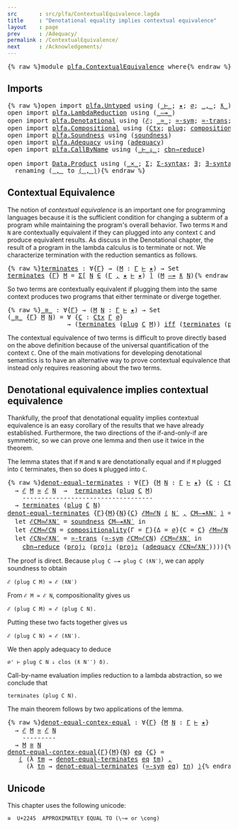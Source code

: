 ```yaml
---
src       : src/plfa/ContextualEquivalence.lagda
title     : "Denotational equality implies contextual equivalence"
layout    : page
prev      : /Adequacy/
permalink : /ContextualEquivalence/
next      : /Acknowledgements/
---
```


<pre class="Agda">{% raw %}<a id="197" class="Keyword">module</a> <a id="204" href="{% endraw %}{{ site.baseurl }}{% link out/plfa/ContextualEquivalence.md %}{% raw %}" class="Module">plfa.ContextualEquivalence</a> <a id="231" class="Keyword">where</a>{% endraw %}</pre>

## Imports

<pre class="Agda">{% raw %}<a id="274" class="Keyword">open</a> <a id="279" class="Keyword">import</a> <a id="286" href="{% endraw %}{{ site.baseurl }}{% link out/plfa/Untyped.md %}{% raw %}" class="Module">plfa.Untyped</a> <a id="299" class="Keyword">using</a> <a id="305" class="Symbol">(</a><a id="306" href="{% endraw %}{{ site.baseurl }}{% link out/plfa/Untyped.md %}{% raw %}#4150" class="Datatype Operator">_⊢_</a><a id="309" class="Symbol">;</a> <a id="311" href="{% endraw %}{{ site.baseurl }}{% link out/plfa/Untyped.md %}{% raw %}#2694" class="InductiveConstructor">★</a><a id="312" class="Symbol">;</a> <a id="314" href="{% endraw %}{{ site.baseurl }}{% link out/plfa/Untyped.md %}{% raw %}#3002" class="InductiveConstructor">∅</a><a id="315" class="Symbol">;</a> <a id="317" href="{% endraw %}{{ site.baseurl }}{% link out/plfa/Untyped.md %}{% raw %}#3018" class="InductiveConstructor Operator">_,_</a><a id="320" class="Symbol">;</a> <a id="322" href="{% endraw %}{{ site.baseurl }}{% link out/plfa/Untyped.md %}{% raw %}#4238" class="InductiveConstructor Operator">ƛ_</a><a id="324" class="Symbol">)</a>
<a id="326" class="Keyword">open</a> <a id="331" class="Keyword">import</a> <a id="338" href="{% endraw %}{{ site.baseurl }}{% link out/plfa/LambdaReduction.md %}{% raw %}" class="Module">plfa.LambdaReduction</a> <a id="359" class="Keyword">using</a> <a id="365" class="Symbol">(</a><a id="366" href="{% endraw %}{{ site.baseurl }}{% link out/plfa/LambdaReduction.md %}{% raw %}#894" class="Datatype Operator">_—↠_</a><a id="370" class="Symbol">)</a>
<a id="372" class="Keyword">open</a> <a id="377" class="Keyword">import</a> <a id="384" href="{% endraw %}{{ site.baseurl }}{% link out/plfa/Denotational.md %}{% raw %}" class="Module">plfa.Denotational</a> <a id="402" class="Keyword">using</a> <a id="408" class="Symbol">(</a><a id="409" href="{% endraw %}{{ site.baseurl }}{% link out/plfa/Denotational.md %}{% raw %}#17652" class="Function">ℰ</a><a id="410" class="Symbol">;</a> <a id="412" href="{% endraw %}{{ site.baseurl }}{% link out/plfa/Denotational.md %}{% raw %}#17850" class="Function Operator">_≃_</a><a id="415" class="Symbol">;</a> <a id="417" href="{% endraw %}{{ site.baseurl }}{% link out/plfa/Denotational.md %}{% raw %}#18138" class="Function">≃-sym</a><a id="422" class="Symbol">;</a> <a id="424" href="{% endraw %}{{ site.baseurl }}{% link out/plfa/Denotational.md %}{% raw %}#18271" class="Function">≃-trans</a><a id="431" class="Symbol">;</a> <a id="433" href="{% endraw %}{{ site.baseurl }}{% link out/plfa/Denotational.md %}{% raw %}#17141" class="Function Operator">_iff_</a><a id="438" class="Symbol">)</a>
<a id="440" class="Keyword">open</a> <a id="445" class="Keyword">import</a> <a id="452" href="{% endraw %}{{ site.baseurl }}{% link out/plfa/Compositional.md %}{% raw %}" class="Module">plfa.Compositional</a> <a id="471" class="Keyword">using</a> <a id="477" class="Symbol">(</a><a id="478" href="{% endraw %}{{ site.baseurl }}{% link out/plfa/Compositional.md %}{% raw %}#13918" class="Datatype">Ctx</a><a id="481" class="Symbol">;</a> <a id="483" href="{% endraw %}{{ site.baseurl }}{% link out/plfa/Compositional.md %}{% raw %}#14986" class="Function">plug</a><a id="487" class="Symbol">;</a> <a id="489" href="{% endraw %}{{ site.baseurl }}{% link out/plfa/Compositional.md %}{% raw %}#15397" class="Function">compositionality</a><a id="505" class="Symbol">)</a>
<a id="507" class="Keyword">open</a> <a id="512" class="Keyword">import</a> <a id="519" href="{% endraw %}{{ site.baseurl }}{% link out/plfa/Soundness.md %}{% raw %}" class="Module">plfa.Soundness</a> <a id="534" class="Keyword">using</a> <a id="540" class="Symbol">(</a><a id="541" href="{% endraw %}{{ site.baseurl }}{% link out/plfa/Soundness.md %}{% raw %}#23798" class="Function">soundness</a><a id="550" class="Symbol">)</a>
<a id="552" class="Keyword">open</a> <a id="557" class="Keyword">import</a> <a id="564" href="{% endraw %}{{ site.baseurl }}{% link out/plfa/Adequacy.md %}{% raw %}" class="Module">plfa.Adequacy</a> <a id="578" class="Keyword">using</a> <a id="584" class="Symbol">(</a><a id="585" href="{% endraw %}{{ site.baseurl }}{% link out/plfa/Adequacy.md %}{% raw %}#21278" class="Function">adequacy</a><a id="593" class="Symbol">)</a>
<a id="595" class="Keyword">open</a> <a id="600" class="Keyword">import</a> <a id="607" href="{% endraw %}{{ site.baseurl }}{% link out/plfa/CallByName.md %}{% raw %}" class="Module">plfa.CallByName</a> <a id="623" class="Keyword">using</a> <a id="629" class="Symbol">(</a><a id="630" href="{% endraw %}{{ site.baseurl }}{% link out/plfa/CallByName.md %}{% raw %}#3215" class="Datatype Operator">_⊢_⇓_</a><a id="635" class="Symbol">;</a> <a id="637" href="{% endraw %}{{ site.baseurl }}{% link out/plfa/CallByName.md %}{% raw %}#11213" class="Function">cbn→reduce</a><a id="647" class="Symbol">)</a>

<a id="650" class="Keyword">open</a> <a id="655" class="Keyword">import</a> <a id="662" href="https://agda.github.io/agda-stdlib/v0.17/Data.Product.html" class="Module">Data.Product</a> <a id="675" class="Keyword">using</a> <a id="681" class="Symbol">(</a><a id="682" href="https://agda.github.io/agda-stdlib/v0.17/Data.Product.html#1353" class="Function Operator">_×_</a><a id="685" class="Symbol">;</a> <a id="687" href="https://agda.github.io/agda-stdlib/v0.17/Agda.Builtin.Sigma.html#69" class="Record">Σ</a><a id="688" class="Symbol">;</a> <a id="690" href="https://agda.github.io/agda-stdlib/v0.17/Data.Product.html#764" class="Function">Σ-syntax</a><a id="698" class="Symbol">;</a> <a id="700" href="https://agda.github.io/agda-stdlib/v0.17/Data.Product.html#881" class="Function">∃</a><a id="701" class="Symbol">;</a> <a id="703" href="https://agda.github.io/agda-stdlib/v0.17/Data.Product.html#942" class="Function">∃-syntax</a><a id="711" class="Symbol">;</a> <a id="713" href="https://agda.github.io/agda-stdlib/v0.17/Agda.Builtin.Sigma.html#155" class="Field">proj₁</a><a id="718" class="Symbol">;</a> <a id="720" href="https://agda.github.io/agda-stdlib/v0.17/Agda.Builtin.Sigma.html#167" class="Field">proj₂</a><a id="725" class="Symbol">)</a>
  <a id="729" class="Keyword">renaming</a> <a id="738" class="Symbol">(</a><a id="739" href="https://agda.github.io/agda-stdlib/v0.17/Agda.Builtin.Sigma.html#139" class="InductiveConstructor Operator">_,_</a> <a id="743" class="Symbol">to</a> <a id="746" href="https://agda.github.io/agda-stdlib/v0.17/Agda.Builtin.Sigma.html#139" class="InductiveConstructor Operator">⟨_,_⟩</a><a id="751" class="Symbol">)</a>{% endraw %}</pre>

## Contextual Equivalence

The notion of _contextual equivalence_ is an important one for
programming languages because it is the sufficient condition for
changing a subterm of a program while maintaining the program's
overall behavior. Two terms `M` and `N` are contextually equivalent
if they can plugged into any context `C` and produce equivalent
results. As discuss in the Denotational chapter, the result of
a program in the lambda calculus is to terminate or not.
We characterize termination with the reduction semantics as follows.

<pre class="Agda">{% raw %}<a id="terminates"></a><a id="1319" href="{% endraw %}{{ site.baseurl }}{% link out/plfa/ContextualEquivalence.md %}{% raw %}#1319" class="Function">terminates</a> <a id="1330" class="Symbol">:</a> <a id="1332" class="Symbol">∀{</a><a id="1334" href="{% endraw %}{{ site.baseurl }}{% link out/plfa/ContextualEquivalence.md %}{% raw %}#1334" class="Bound">Γ</a><a id="1335" class="Symbol">}</a> <a id="1337" class="Symbol">→</a> <a id="1339" class="Symbol">(</a><a id="1340" href="{% endraw %}{{ site.baseurl }}{% link out/plfa/ContextualEquivalence.md %}{% raw %}#1340" class="Bound">M</a> <a id="1342" class="Symbol">:</a> <a id="1344" href="{% endraw %}{{ site.baseurl }}{% link out/plfa/ContextualEquivalence.md %}{% raw %}#1334" class="Bound">Γ</a> <a id="1346" href="{% endraw %}{{ site.baseurl }}{% link out/plfa/Untyped.md %}{% raw %}#4150" class="Datatype Operator">⊢</a> <a id="1348" href="{% endraw %}{{ site.baseurl }}{% link out/plfa/Untyped.md %}{% raw %}#2694" class="InductiveConstructor">★</a><a id="1349" class="Symbol">)</a> <a id="1351" class="Symbol">→</a> <a id="1353" class="PrimitiveType">Set</a>
<a id="1357" href="{% endraw %}{{ site.baseurl }}{% link out/plfa/ContextualEquivalence.md %}{% raw %}#1319" class="Function">terminates</a> <a id="1368" class="Symbol">{</a><a id="1369" href="{% endraw %}{{ site.baseurl }}{% link out/plfa/ContextualEquivalence.md %}{% raw %}#1369" class="Bound">Γ</a><a id="1370" class="Symbol">}</a> <a id="1372" href="{% endraw %}{{ site.baseurl }}{% link out/plfa/ContextualEquivalence.md %}{% raw %}#1372" class="Bound">M</a> <a id="1374" class="Symbol">=</a> <a id="1376" href="https://agda.github.io/agda-stdlib/v0.17/Data.Product.html#764" class="Function">Σ[</a> <a id="1379" href="{% endraw %}{{ site.baseurl }}{% link out/plfa/ContextualEquivalence.md %}{% raw %}#1379" class="Bound">N</a> <a id="1381" href="https://agda.github.io/agda-stdlib/v0.17/Data.Product.html#764" class="Function">∈</a> <a id="1383" class="Symbol">(</a><a id="1384" href="{% endraw %}{{ site.baseurl }}{% link out/plfa/ContextualEquivalence.md %}{% raw %}#1369" class="Bound">Γ</a> <a id="1386" href="{% endraw %}{{ site.baseurl }}{% link out/plfa/Untyped.md %}{% raw %}#3018" class="InductiveConstructor Operator">,</a> <a id="1388" href="{% endraw %}{{ site.baseurl }}{% link out/plfa/Untyped.md %}{% raw %}#2694" class="InductiveConstructor">★</a> <a id="1390" href="{% endraw %}{{ site.baseurl }}{% link out/plfa/Untyped.md %}{% raw %}#4150" class="Datatype Operator">⊢</a> <a id="1392" href="{% endraw %}{{ site.baseurl }}{% link out/plfa/Untyped.md %}{% raw %}#2694" class="InductiveConstructor">★</a><a id="1393" class="Symbol">)</a> <a id="1395" href="https://agda.github.io/agda-stdlib/v0.17/Data.Product.html#764" class="Function">]</a> <a id="1397" class="Symbol">(</a><a id="1398" href="{% endraw %}{{ site.baseurl }}{% link out/plfa/ContextualEquivalence.md %}{% raw %}#1372" class="Bound">M</a> <a id="1400" href="{% endraw %}{{ site.baseurl }}{% link out/plfa/LambdaReduction.md %}{% raw %}#894" class="Datatype Operator">—↠</a> <a id="1403" href="{% endraw %}{{ site.baseurl }}{% link out/plfa/Untyped.md %}{% raw %}#4238" class="InductiveConstructor Operator">ƛ</a> <a id="1405" href="{% endraw %}{{ site.baseurl }}{% link out/plfa/ContextualEquivalence.md %}{% raw %}#1379" class="Bound">N</a><a id="1406" class="Symbol">)</a>{% endraw %}</pre>

So two terms are contextually equivalent if plugging them into the
same context produces two programs that either terminate or diverge
together.

<pre class="Agda">{% raw %}<a id="_≅_"></a><a id="1579" href="{% endraw %}{{ site.baseurl }}{% link out/plfa/ContextualEquivalence.md %}{% raw %}#1579" class="Function Operator">_≅_</a> <a id="1583" class="Symbol">:</a> <a id="1585" class="Symbol">∀{</a><a id="1587" href="{% endraw %}{{ site.baseurl }}{% link out/plfa/ContextualEquivalence.md %}{% raw %}#1587" class="Bound">Γ</a><a id="1588" class="Symbol">}</a> <a id="1590" class="Symbol">→</a> <a id="1592" class="Symbol">(</a><a id="1593" href="{% endraw %}{{ site.baseurl }}{% link out/plfa/ContextualEquivalence.md %}{% raw %}#1593" class="Bound">M</a> <a id="1595" href="{% endraw %}{{ site.baseurl }}{% link out/plfa/ContextualEquivalence.md %}{% raw %}#1595" class="Bound">N</a> <a id="1597" class="Symbol">:</a> <a id="1599" href="{% endraw %}{{ site.baseurl }}{% link out/plfa/ContextualEquivalence.md %}{% raw %}#1587" class="Bound">Γ</a> <a id="1601" href="{% endraw %}{{ site.baseurl }}{% link out/plfa/Untyped.md %}{% raw %}#4150" class="Datatype Operator">⊢</a> <a id="1603" href="{% endraw %}{{ site.baseurl }}{% link out/plfa/Untyped.md %}{% raw %}#2694" class="InductiveConstructor">★</a><a id="1604" class="Symbol">)</a> <a id="1606" class="Symbol">→</a> <a id="1608" class="PrimitiveType">Set</a>
<a id="1612" class="Symbol">(</a><a id="1613" href="{% endraw %}{{ site.baseurl }}{% link out/plfa/ContextualEquivalence.md %}{% raw %}#1579" class="Function Operator">_≅_</a> <a id="1617" class="Symbol">{</a><a id="1618" href="{% endraw %}{{ site.baseurl }}{% link out/plfa/ContextualEquivalence.md %}{% raw %}#1618" class="Bound">Γ</a><a id="1619" class="Symbol">}</a> <a id="1621" href="{% endraw %}{{ site.baseurl }}{% link out/plfa/ContextualEquivalence.md %}{% raw %}#1621" class="Bound">M</a> <a id="1623" href="{% endraw %}{{ site.baseurl }}{% link out/plfa/ContextualEquivalence.md %}{% raw %}#1623" class="Bound">N</a><a id="1624" class="Symbol">)</a> <a id="1626" class="Symbol">=</a> <a id="1628" class="Symbol">∀</a> <a id="1630" class="Symbol">{</a><a id="1631" href="{% endraw %}{{ site.baseurl }}{% link out/plfa/ContextualEquivalence.md %}{% raw %}#1631" class="Bound">C</a> <a id="1633" class="Symbol">:</a> <a id="1635" href="{% endraw %}{{ site.baseurl }}{% link out/plfa/Compositional.md %}{% raw %}#13918" class="Datatype">Ctx</a> <a id="1639" href="{% endraw %}{{ site.baseurl }}{% link out/plfa/ContextualEquivalence.md %}{% raw %}#1618" class="Bound">Γ</a> <a id="1641" href="{% endraw %}{{ site.baseurl }}{% link out/plfa/Untyped.md %}{% raw %}#3002" class="InductiveConstructor">∅</a><a id="1642" class="Symbol">}</a>
                <a id="1660" class="Symbol">→</a> <a id="1662" class="Symbol">(</a><a id="1663" href="{% endraw %}{{ site.baseurl }}{% link out/plfa/ContextualEquivalence.md %}{% raw %}#1319" class="Function">terminates</a> <a id="1674" class="Symbol">(</a><a id="1675" href="{% endraw %}{{ site.baseurl }}{% link out/plfa/Compositional.md %}{% raw %}#14986" class="Function">plug</a> <a id="1680" href="{% endraw %}{{ site.baseurl }}{% link out/plfa/ContextualEquivalence.md %}{% raw %}#1631" class="Bound">C</a> <a id="1682" href="{% endraw %}{{ site.baseurl }}{% link out/plfa/ContextualEquivalence.md %}{% raw %}#1621" class="Bound">M</a><a id="1683" class="Symbol">))</a> <a id="1686" href="{% endraw %}{{ site.baseurl }}{% link out/plfa/Denotational.md %}{% raw %}#17141" class="Function Operator">iff</a> <a id="1690" class="Symbol">(</a><a id="1691" href="{% endraw %}{{ site.baseurl }}{% link out/plfa/ContextualEquivalence.md %}{% raw %}#1319" class="Function">terminates</a> <a id="1702" class="Symbol">(</a><a id="1703" href="{% endraw %}{{ site.baseurl }}{% link out/plfa/Compositional.md %}{% raw %}#14986" class="Function">plug</a> <a id="1708" href="{% endraw %}{{ site.baseurl }}{% link out/plfa/ContextualEquivalence.md %}{% raw %}#1631" class="Bound">C</a> <a id="1710" href="{% endraw %}{{ site.baseurl }}{% link out/plfa/ContextualEquivalence.md %}{% raw %}#1623" class="Bound">N</a><a id="1711" class="Symbol">))</a>{% endraw %}</pre>

The contextual equivalence of two terms is difficult to prove directly
based on the above definition because of the universal quantification
of the context `C`. One of the main motivations for developing
denotational semantics is to have an alternative way to prove
contextual equivalence that instead only requires reasoning about the
two terms.


## Denotational equivalence implies contextual equivalence

Thankfully, the proof that denotational equality implies contextual
equivalence is an easy corollary of the results that we have already
established. Furthermore, the two directions of the if-and-only-if are
symmetric, so we can prove one lemma and then use it twice in the
theorem.

The lemma states that if `M` and `N` are denotationally equal
and if `M` plugged into `C` terminates, then so does
`N` plugged into `C`.

<pre class="Agda">{% raw %}<a id="denot-equal-terminates"></a><a id="2570" href="{% endraw %}{{ site.baseurl }}{% link out/plfa/ContextualEquivalence.md %}{% raw %}#2570" class="Function">denot-equal-terminates</a> <a id="2593" class="Symbol">:</a> <a id="2595" class="Symbol">∀{</a><a id="2597" href="{% endraw %}{{ site.baseurl }}{% link out/plfa/ContextualEquivalence.md %}{% raw %}#2597" class="Bound">Γ</a><a id="2598" class="Symbol">}</a> <a id="2600" class="Symbol">{</a><a id="2601" href="{% endraw %}{{ site.baseurl }}{% link out/plfa/ContextualEquivalence.md %}{% raw %}#2601" class="Bound">M</a> <a id="2603" href="{% endraw %}{{ site.baseurl }}{% link out/plfa/ContextualEquivalence.md %}{% raw %}#2603" class="Bound">N</a> <a id="2605" class="Symbol">:</a> <a id="2607" href="{% endraw %}{{ site.baseurl }}{% link out/plfa/ContextualEquivalence.md %}{% raw %}#2597" class="Bound">Γ</a> <a id="2609" href="{% endraw %}{{ site.baseurl }}{% link out/plfa/Untyped.md %}{% raw %}#4150" class="Datatype Operator">⊢</a> <a id="2611" href="{% endraw %}{{ site.baseurl }}{% link out/plfa/Untyped.md %}{% raw %}#2694" class="InductiveConstructor">★</a><a id="2612" class="Symbol">}</a> <a id="2614" class="Symbol">{</a><a id="2615" href="{% endraw %}{{ site.baseurl }}{% link out/plfa/ContextualEquivalence.md %}{% raw %}#2615" class="Bound">C</a> <a id="2617" class="Symbol">:</a> <a id="2619" href="{% endraw %}{{ site.baseurl }}{% link out/plfa/Compositional.md %}{% raw %}#13918" class="Datatype">Ctx</a> <a id="2623" href="{% endraw %}{{ site.baseurl }}{% link out/plfa/ContextualEquivalence.md %}{% raw %}#2597" class="Bound">Γ</a> <a id="2625" href="{% endraw %}{{ site.baseurl }}{% link out/plfa/Untyped.md %}{% raw %}#3002" class="InductiveConstructor">∅</a><a id="2626" class="Symbol">}</a>
  <a id="2630" class="Symbol">→</a> <a id="2632" href="{% endraw %}{{ site.baseurl }}{% link out/plfa/Denotational.md %}{% raw %}#17652" class="Function">ℰ</a> <a id="2634" href="{% endraw %}{{ site.baseurl }}{% link out/plfa/ContextualEquivalence.md %}{% raw %}#2601" class="Bound">M</a> <a id="2636" href="{% endraw %}{{ site.baseurl }}{% link out/plfa/Denotational.md %}{% raw %}#17850" class="Function Operator">≃</a> <a id="2638" href="{% endraw %}{{ site.baseurl }}{% link out/plfa/Denotational.md %}{% raw %}#17652" class="Function">ℰ</a> <a id="2640" href="{% endraw %}{{ site.baseurl }}{% link out/plfa/ContextualEquivalence.md %}{% raw %}#2603" class="Bound">N</a>  <a id="2643" class="Symbol">→</a>  <a id="2646" href="{% endraw %}{{ site.baseurl }}{% link out/plfa/ContextualEquivalence.md %}{% raw %}#1319" class="Function">terminates</a> <a id="2657" class="Symbol">(</a><a id="2658" href="{% endraw %}{{ site.baseurl }}{% link out/plfa/Compositional.md %}{% raw %}#14986" class="Function">plug</a> <a id="2663" href="{% endraw %}{{ site.baseurl }}{% link out/plfa/ContextualEquivalence.md %}{% raw %}#2615" class="Bound">C</a> <a id="2665" href="{% endraw %}{{ site.baseurl }}{% link out/plfa/ContextualEquivalence.md %}{% raw %}#2601" class="Bound">M</a><a id="2666" class="Symbol">)</a>
    <a id="2672" class="Comment">-----------------------------------</a>
  <a id="2710" class="Symbol">→</a> <a id="2712" href="{% endraw %}{{ site.baseurl }}{% link out/plfa/ContextualEquivalence.md %}{% raw %}#1319" class="Function">terminates</a> <a id="2723" class="Symbol">(</a><a id="2724" href="{% endraw %}{{ site.baseurl }}{% link out/plfa/Compositional.md %}{% raw %}#14986" class="Function">plug</a> <a id="2729" href="{% endraw %}{{ site.baseurl }}{% link out/plfa/ContextualEquivalence.md %}{% raw %}#2615" class="Bound">C</a> <a id="2731" href="{% endraw %}{{ site.baseurl }}{% link out/plfa/ContextualEquivalence.md %}{% raw %}#2603" class="Bound">N</a><a id="2732" class="Symbol">)</a>
<a id="2734" href="{% endraw %}{{ site.baseurl }}{% link out/plfa/ContextualEquivalence.md %}{% raw %}#2570" class="Function">denot-equal-terminates</a> <a id="2757" class="Symbol">{</a><a id="2758" href="{% endraw %}{{ site.baseurl }}{% link out/plfa/ContextualEquivalence.md %}{% raw %}#2758" class="Bound">Γ</a><a id="2759" class="Symbol">}{</a><a id="2761" href="{% endraw %}{{ site.baseurl }}{% link out/plfa/ContextualEquivalence.md %}{% raw %}#2761" class="Bound">M</a><a id="2762" class="Symbol">}{</a><a id="2764" href="{% endraw %}{{ site.baseurl }}{% link out/plfa/ContextualEquivalence.md %}{% raw %}#2764" class="Bound">N</a><a id="2765" class="Symbol">}{</a><a id="2767" href="{% endraw %}{{ site.baseurl }}{% link out/plfa/ContextualEquivalence.md %}{% raw %}#2767" class="Bound">C</a><a id="2768" class="Symbol">}</a> <a id="2770" href="{% endraw %}{{ site.baseurl }}{% link out/plfa/ContextualEquivalence.md %}{% raw %}#2770" class="Bound">ℰM≃ℰN</a> <a id="2776" href="https://agda.github.io/agda-stdlib/v0.17/Agda.Builtin.Sigma.html#139" class="InductiveConstructor Operator">⟨</a> <a id="2778" href="{% endraw %}{{ site.baseurl }}{% link out/plfa/ContextualEquivalence.md %}{% raw %}#2778" class="Bound">N′</a> <a id="2781" href="https://agda.github.io/agda-stdlib/v0.17/Agda.Builtin.Sigma.html#139" class="InductiveConstructor Operator">,</a> <a id="2783" href="{% endraw %}{{ site.baseurl }}{% link out/plfa/ContextualEquivalence.md %}{% raw %}#2783" class="Bound">CM—↠ƛN′</a> <a id="2791" href="https://agda.github.io/agda-stdlib/v0.17/Agda.Builtin.Sigma.html#139" class="InductiveConstructor Operator">⟩</a> <a id="2793" class="Symbol">=</a>
  <a id="2797" class="Keyword">let</a> <a id="2801" href="{% endraw %}{{ site.baseurl }}{% link out/plfa/ContextualEquivalence.md %}{% raw %}#2801" class="Bound">ℰCM≃ℰƛN′</a> <a id="2810" class="Symbol">=</a> <a id="2812" href="{% endraw %}{{ site.baseurl }}{% link out/plfa/Soundness.md %}{% raw %}#23798" class="Function">soundness</a> <a id="2822" href="{% endraw %}{{ site.baseurl }}{% link out/plfa/ContextualEquivalence.md %}{% raw %}#2783" class="Bound">CM—↠ƛN′</a> <a id="2830" class="Keyword">in</a>
  <a id="2835" class="Keyword">let</a> <a id="2839" href="{% endraw %}{{ site.baseurl }}{% link out/plfa/ContextualEquivalence.md %}{% raw %}#2839" class="Bound">ℰCM≃ℰCN</a> <a id="2847" class="Symbol">=</a> <a id="2849" href="{% endraw %}{{ site.baseurl }}{% link out/plfa/Compositional.md %}{% raw %}#15397" class="Function">compositionality</a><a id="2865" class="Symbol">{</a><a id="2866" class="Argument">Γ</a> <a id="2868" class="Symbol">=</a> <a id="2870" href="{% endraw %}{{ site.baseurl }}{% link out/plfa/ContextualEquivalence.md %}{% raw %}#2758" class="Bound">Γ</a><a id="2871" class="Symbol">}{</a><a id="2873" class="Argument">Δ</a> <a id="2875" class="Symbol">=</a> <a id="2877" href="{% endraw %}{{ site.baseurl }}{% link out/plfa/Untyped.md %}{% raw %}#3002" class="InductiveConstructor">∅</a><a id="2878" class="Symbol">}{</a><a id="2880" class="Argument">C</a> <a id="2882" class="Symbol">=</a> <a id="2884" href="{% endraw %}{{ site.baseurl }}{% link out/plfa/ContextualEquivalence.md %}{% raw %}#2767" class="Bound">C</a><a id="2885" class="Symbol">}</a> <a id="2887" href="{% endraw %}{{ site.baseurl }}{% link out/plfa/ContextualEquivalence.md %}{% raw %}#2770" class="Bound">ℰM≃ℰN</a> <a id="2893" class="Keyword">in</a>
  <a id="2898" class="Keyword">let</a> <a id="2902" href="{% endraw %}{{ site.baseurl }}{% link out/plfa/ContextualEquivalence.md %}{% raw %}#2902" class="Bound">ℰCN≃ℰƛN′</a> <a id="2911" class="Symbol">=</a> <a id="2913" href="{% endraw %}{{ site.baseurl }}{% link out/plfa/Denotational.md %}{% raw %}#18271" class="Function">≃-trans</a> <a id="2921" class="Symbol">(</a><a id="2922" href="{% endraw %}{{ site.baseurl }}{% link out/plfa/Denotational.md %}{% raw %}#18138" class="Function">≃-sym</a> <a id="2928" href="{% endraw %}{{ site.baseurl }}{% link out/plfa/ContextualEquivalence.md %}{% raw %}#2839" class="Bound">ℰCM≃ℰCN</a><a id="2935" class="Symbol">)</a> <a id="2937" href="{% endraw %}{{ site.baseurl }}{% link out/plfa/ContextualEquivalence.md %}{% raw %}#2801" class="Bound">ℰCM≃ℰƛN′</a> <a id="2946" class="Keyword">in</a>
    <a id="2953" href="{% endraw %}{{ site.baseurl }}{% link out/plfa/CallByName.md %}{% raw %}#11213" class="Function">cbn→reduce</a> <a id="2964" class="Symbol">(</a><a id="2965" href="https://agda.github.io/agda-stdlib/v0.17/Agda.Builtin.Sigma.html#167" class="Field">proj₂</a> <a id="2971" class="Symbol">(</a><a id="2972" href="https://agda.github.io/agda-stdlib/v0.17/Agda.Builtin.Sigma.html#167" class="Field">proj₂</a> <a id="2978" class="Symbol">(</a><a id="2979" href="https://agda.github.io/agda-stdlib/v0.17/Agda.Builtin.Sigma.html#167" class="Field">proj₂</a> <a id="2985" class="Symbol">(</a><a id="2986" href="{% endraw %}{{ site.baseurl }}{% link out/plfa/Adequacy.md %}{% raw %}#21278" class="Function">adequacy</a> <a id="2995" href="{% endraw %}{{ site.baseurl }}{% link out/plfa/ContextualEquivalence.md %}{% raw %}#2902" class="Bound">ℰCN≃ℰƛN′</a><a id="3003" class="Symbol">))))</a>{% endraw %}</pre>

The proof is direct. Because `plug C —↠ plug C (ƛN′)`,
we can apply soundness to obtain

    ℰ (plug C M) ≃ ℰ (ƛN′)

From `ℰ M ≃ ℰ N`, compositionality gives us

    ℰ (plug C M) ≃ ℰ (plug C N).

Putting these two facts together gives us

    ℰ (plug C N) ≃ ℰ (ƛN′).

We then apply adequacy to deduce

    ∅' ⊢ plug C N ⇓ clos (ƛ N′′) δ).

Call-by-name evaluation implies reduction to a lambda abstraction,
so we conclude that

    terminates (plug C N).


The main theorem follows by two applications of the lemma.

<pre class="Agda">{% raw %}<a id="denot-equal-contex-equal"></a><a id="3550" href="{% endraw %}{{ site.baseurl }}{% link out/plfa/ContextualEquivalence.md %}{% raw %}#3550" class="Function">denot-equal-contex-equal</a> <a id="3575" class="Symbol">:</a> <a id="3577" class="Symbol">∀{</a><a id="3579" href="{% endraw %}{{ site.baseurl }}{% link out/plfa/ContextualEquivalence.md %}{% raw %}#3579" class="Bound">Γ</a><a id="3580" class="Symbol">}</a> <a id="3582" class="Symbol">{</a><a id="3583" href="{% endraw %}{{ site.baseurl }}{% link out/plfa/ContextualEquivalence.md %}{% raw %}#3583" class="Bound">M</a> <a id="3585" href="{% endraw %}{{ site.baseurl }}{% link out/plfa/ContextualEquivalence.md %}{% raw %}#3585" class="Bound">N</a> <a id="3587" class="Symbol">:</a> <a id="3589" href="{% endraw %}{{ site.baseurl }}{% link out/plfa/ContextualEquivalence.md %}{% raw %}#3579" class="Bound">Γ</a> <a id="3591" href="{% endraw %}{{ site.baseurl }}{% link out/plfa/Untyped.md %}{% raw %}#4150" class="Datatype Operator">⊢</a> <a id="3593" href="{% endraw %}{{ site.baseurl }}{% link out/plfa/Untyped.md %}{% raw %}#2694" class="InductiveConstructor">★</a><a id="3594" class="Symbol">}</a>
  <a id="3598" class="Symbol">→</a> <a id="3600" href="{% endraw %}{{ site.baseurl }}{% link out/plfa/Denotational.md %}{% raw %}#17652" class="Function">ℰ</a> <a id="3602" href="{% endraw %}{{ site.baseurl }}{% link out/plfa/ContextualEquivalence.md %}{% raw %}#3583" class="Bound">M</a> <a id="3604" href="{% endraw %}{{ site.baseurl }}{% link out/plfa/Denotational.md %}{% raw %}#17850" class="Function Operator">≃</a> <a id="3606" href="{% endraw %}{{ site.baseurl }}{% link out/plfa/Denotational.md %}{% raw %}#17652" class="Function">ℰ</a> <a id="3608" href="{% endraw %}{{ site.baseurl }}{% link out/plfa/ContextualEquivalence.md %}{% raw %}#3585" class="Bound">N</a>
    <a id="3614" class="Comment">---------</a>
  <a id="3626" class="Symbol">→</a> <a id="3628" href="{% endraw %}{{ site.baseurl }}{% link out/plfa/ContextualEquivalence.md %}{% raw %}#3583" class="Bound">M</a> <a id="3630" href="{% endraw %}{{ site.baseurl }}{% link out/plfa/ContextualEquivalence.md %}{% raw %}#1579" class="Function Operator">≅</a> <a id="3632" href="{% endraw %}{{ site.baseurl }}{% link out/plfa/ContextualEquivalence.md %}{% raw %}#3585" class="Bound">N</a>
<a id="3634" href="{% endraw %}{{ site.baseurl }}{% link out/plfa/ContextualEquivalence.md %}{% raw %}#3550" class="Function">denot-equal-contex-equal</a><a id="3658" class="Symbol">{</a><a id="3659" href="{% endraw %}{{ site.baseurl }}{% link out/plfa/ContextualEquivalence.md %}{% raw %}#3659" class="Bound">Γ</a><a id="3660" class="Symbol">}{</a><a id="3662" href="{% endraw %}{{ site.baseurl }}{% link out/plfa/ContextualEquivalence.md %}{% raw %}#3662" class="Bound">M</a><a id="3663" class="Symbol">}{</a><a id="3665" href="{% endraw %}{{ site.baseurl }}{% link out/plfa/ContextualEquivalence.md %}{% raw %}#3665" class="Bound">N</a><a id="3666" class="Symbol">}</a> <a id="3668" href="{% endraw %}{{ site.baseurl }}{% link out/plfa/ContextualEquivalence.md %}{% raw %}#3668" class="Bound">eq</a> <a id="3671" class="Symbol">{</a><a id="3672" href="{% endraw %}{{ site.baseurl }}{% link out/plfa/ContextualEquivalence.md %}{% raw %}#3672" class="Bound">C</a><a id="3673" class="Symbol">}</a> <a id="3675" class="Symbol">=</a>
   <a id="3680" href="https://agda.github.io/agda-stdlib/v0.17/Agda.Builtin.Sigma.html#139" class="InductiveConstructor Operator">⟨</a> <a id="3682" class="Symbol">(λ</a> <a id="3685" href="{% endraw %}{{ site.baseurl }}{% link out/plfa/ContextualEquivalence.md %}{% raw %}#3685" class="Bound">tm</a> <a id="3688" class="Symbol">→</a> <a id="3690" href="{% endraw %}{{ site.baseurl }}{% link out/plfa/ContextualEquivalence.md %}{% raw %}#2570" class="Function">denot-equal-terminates</a> <a id="3713" href="{% endraw %}{{ site.baseurl }}{% link out/plfa/ContextualEquivalence.md %}{% raw %}#3668" class="Bound">eq</a> <a id="3716" href="{% endraw %}{{ site.baseurl }}{% link out/plfa/ContextualEquivalence.md %}{% raw %}#3685" class="Bound">tm</a><a id="3718" class="Symbol">)</a> <a id="3720" href="https://agda.github.io/agda-stdlib/v0.17/Agda.Builtin.Sigma.html#139" class="InductiveConstructor Operator">,</a>
     <a id="3727" class="Symbol">(λ</a> <a id="3730" href="{% endraw %}{{ site.baseurl }}{% link out/plfa/ContextualEquivalence.md %}{% raw %}#3730" class="Bound">tn</a> <a id="3733" class="Symbol">→</a> <a id="3735" href="{% endraw %}{{ site.baseurl }}{% link out/plfa/ContextualEquivalence.md %}{% raw %}#2570" class="Function">denot-equal-terminates</a> <a id="3758" class="Symbol">(</a><a id="3759" href="{% endraw %}{{ site.baseurl }}{% link out/plfa/Denotational.md %}{% raw %}#18138" class="Function">≃-sym</a> <a id="3765" href="{% endraw %}{{ site.baseurl }}{% link out/plfa/ContextualEquivalence.md %}{% raw %}#3668" class="Bound">eq</a><a id="3767" class="Symbol">)</a> <a id="3769" href="{% endraw %}{{ site.baseurl }}{% link out/plfa/ContextualEquivalence.md %}{% raw %}#3730" class="Bound">tn</a><a id="3771" class="Symbol">)</a> <a id="3773" href="https://agda.github.io/agda-stdlib/v0.17/Agda.Builtin.Sigma.html#139" class="InductiveConstructor Operator">⟩</a>{% endraw %}</pre>


## Unicode

This chapter uses the following unicode:

    ≅  U+2245  APPROXIMATELY EQUAL TO (\~= or \cong)
